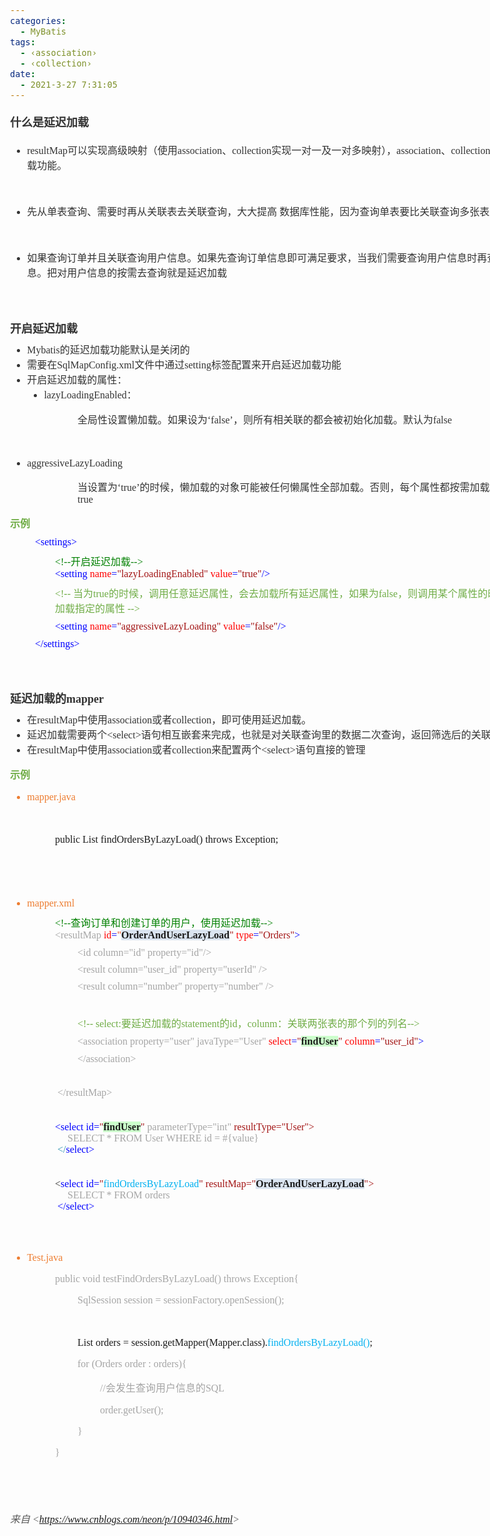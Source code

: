 ```yaml
---
categories:
  - MyBatis
tags:
  - ‹association›
  - ‹collection›
date:
  - 2021-3-27 7:31:05
---
```


<body lang=zh-CN style='font-family:"Microsoft YaHei UI";font-size:12.0pt'>
<!--StartFragment-->

<div style='direction:ltr;border-width:100%'>

<div style='direction:ltr;margin-top:0in;margin-left:0in;width:8.8708in'>

<div style='direction:ltr;margin-top:0in;margin-left:0in;width:8.8708in'>

<p style='margin-top:15pt;margin-bottom:15pt;font-family:"Microsoft YaHei UI";
font-size:13.5pt;color:#333333'><span style='font-weight:bold'>什么是延迟加载</span></p>

<ul type=disc style='direction:ltr;unicode-bidi:embed;margin-top:0in;
 margin-bottom:0in'>
 <li style='margin-top:0;margin-bottom:0;vertical-align:middle;color:#333333'><span
     style='font-family:"Comic Sans MS";font-size:12.0pt'>resultMap</span><span
     style='font-family:"Microsoft YaHei UI";font-size:12.0pt'>可以实现高级映射（使用</span><span
     style='font-family:"Comic Sans MS";font-size:12.0pt'>association</span><span
     style='font-family:"Microsoft YaHei UI";font-size:12.0pt'>、</span><span
     style='font-family:"Comic Sans MS";font-size:12.0pt'>collection</span><span
     style='font-family:"Microsoft YaHei UI";font-size:12.0pt'>实现一对一及一对多映射），</span><span
     style='font-family:"Comic Sans MS";font-size:12.0pt'>association</span><span
     style='font-family:"Microsoft YaHei UI";font-size:12.0pt'>、</span><span
     style='font-family:"Comic Sans MS";font-size:12.0pt'>collection</span><span
     style='font-family:"Microsoft YaHei UI";font-size:12.0pt'>具备延迟加载功能。</span></li>
</ul>

<p style='margin-left:.375in;font-family:"Microsoft YaHei UI";
font-size:12.0pt;color:#333333'>&nbsp;</p>

<ul type=disc style='direction:ltr;unicode-bidi:embed;margin-top:0in;
 margin-bottom:0in'>
 <li style='margin-top:0;margin-bottom:0;vertical-align:middle;color:#333333'><span
     style='font-family:"Microsoft YaHei UI";font-size:12.0pt'>先从单表查询、需要时再从关联表去关联查询，大大提高
     数据库性能，因为查询单表要比关联查询多张表速度要快。</span></li>
</ul>

<p style='margin-left:.375in;font-family:"Microsoft YaHei UI";
font-size:12.0pt;color:#333333'>&nbsp;</p>

<ul type=disc style='direction:ltr;unicode-bidi:embed;margin-top:0in;
 margin-bottom:0in'>
 <li style='margin-top:0;margin-bottom:0;vertical-align:middle;margin-top:7pt;
     margin-bottom:7pt;color:#333333'><span style='font-family:"Microsoft YaHei UI";
     font-size:12.0pt'>如果查询订单并且关联查询用户信息。如果先查询订单信息即可满足要求，当我们需要查询用户信息时再查询用户信息。把对用户信息的按需去查询就是延迟加载</span></li>
</ul>

<p style='margin-left:.375in;margin-top:7pt;margin-bottom:7pt;font-family:"Comic Sans MS";
font-size:12.0pt;color:#333333'>&nbsp;</p>

<p style='margin-left:.375in;margin-top:7pt;margin-bottom:7pt;font-family:"Comic Sans MS";
font-size:12.0pt;color:#333333'>&nbsp;</p>

<p style='margin-top:7pt;margin-bottom:7pt;font-family:"Microsoft YaHei UI";
font-size:13.5pt;color:#333333'><span style='font-weight:bold'>开启延迟加载</span></p>

<ul type=disc style='direction:ltr;unicode-bidi:embed;margin-top:0in;
 margin-bottom:0in'>
 <li style='margin-top:0;margin-bottom:0;vertical-align:middle;color:#333333'><span
     style='font-family:"Comic Sans MS";font-size:12.0pt'>Mybatis</span><span
     style='font-family:"Microsoft YaHei UI";font-size:12.0pt'>的延迟加载功能默认是关闭的</span></li>
 <li style='margin-top:0;margin-bottom:0;vertical-align:middle;color:#333333'><span
     style='font-family:"Microsoft YaHei UI";font-size:12.0pt'>需要在</span><span
     style='font-family:"Comic Sans MS";font-size:12.0pt'>SqlMapConfig.xml</span><span
     style='font-family:"Microsoft YaHei UI";font-size:12.0pt'>文件中通过</span><span
     style='font-family:"Comic Sans MS";font-size:12.0pt'>setting</span><span
     style='font-family:"Microsoft YaHei UI";font-size:12.0pt'>标签配置来开启延迟加载功能</span></li>
 <li style='margin-top:0;margin-bottom:0;vertical-align:middle;color:#333333'><span
     style='font-family:"Microsoft YaHei UI";font-size:12.0pt'>开启延迟加载的属性：</span></li>
 <ul type=disc style='direction:ltr;unicode-bidi:embed;margin-top:0in;
  margin-bottom:0in'>
  <li style='margin-top:0;margin-bottom:0;vertical-align:middle;color:#333333'><span
      style='font-family:"Comic Sans MS";font-size:12.0pt'>lazyLoadingEnabled</span><span
      style='font-family:"Microsoft YaHei UI";font-size:12.0pt'>：</span></li>
 </ul>
</ul>

<p style='margin-left:1.125in;font-size:12.0pt;color:#333333'><span
style='font-family:"Microsoft YaHei UI"'>全局性设置懒加载。如果设为‘</span><span
style='font-family:"Comic Sans MS"'>false</span><span style='font-family:"Microsoft YaHei UI"'>’，则所有相关联的都会被初始化加载。默认为</span><span
style='font-family:"Comic Sans MS"'>false</span></p>

<p style='margin-left:1.125in;font-family:"Comic Sans MS";
font-size:12.0pt;color:#333333'>&nbsp;</p>

<ul type=disc style='direction:ltr;unicode-bidi:embed;margin-top:0in;
 margin-bottom:0in'>
 <li style='margin-top:0;margin-bottom:0;vertical-align:middle;color:#333333'><span
     style='font-family:"Comic Sans MS";font-size:12.0pt'>aggressiveLazyLoading</span></li>
</ul>

<p style='margin-left:1.125in;font-size:12.0pt;color:#333333'><span
style='font-family:"Microsoft YaHei UI"'>当设置为‘</span><span style='font-family:
"Comic Sans MS"'>true</span><span style='font-family:"Microsoft YaHei UI"'>’的时候，懒加载的对象可能被任何懒属性全部加载。否则，每个属性都按需加载。默认为</span><span
style='font-family:"Comic Sans MS"'>true</span></p>

<p style='margin-top:7pt;margin-bottom:7pt;font-family:"Microsoft YaHei";
font-size:12.0pt;color:#70AD47'><span style='font-weight:bold'>示例</span></p>

<p style='margin-left:.375in;margin-top:7pt;margin-bottom:7pt;font-family:"Comic Sans MS";
font-size:12.0pt'><span style='color:#333333'><span
style='mso-spacerun:yes'> </span></span><span style='color:blue'>&lt;settings&gt;</span></p>

<p style='margin-left:.75in;margin-top:7pt;margin-bottom:7pt;font-size:12.0pt'><span
style='font-family:"Comic Sans MS";color:green'>&lt;!--</span><span
style='font-family:"Microsoft YaHei UI";color:green'>开启延迟加载</span><span
style='font-family:"Comic Sans MS";color:green'>--&gt;<br>
</span><span style='font-family:"Comic Sans MS";color:blue'>&lt;setting </span><span
style='font-family:"Comic Sans MS";color:red'>name</span><span
style='font-family:"Comic Sans MS";color:blue'>=</span><span style='font-family:
"Comic Sans MS";color:#A31515'>&quot;lazyLoadingEnabled&quot; </span><span
style='font-family:"Comic Sans MS";color:red'>value</span><span
style='font-family:"Comic Sans MS";color:blue'>=</span><span style='font-family:
"Comic Sans MS";color:#A31515'>&quot;true&quot;</span><span style='font-family:
"Comic Sans MS";color:blue'>/&gt;</span></p>

<p style='margin-left:.75in;margin-top:7pt;margin-bottom:7pt;font-size:12.0pt;
color:#70AD47'><span style='font-family:"Comic Sans MS"'>&lt;!-- </span><span
style='font-family:"Microsoft YaHei UI"'>当为</span><span style='font-family:
"Comic Sans MS"'>true</span><span style='font-family:"Microsoft YaHei UI"'>的时候，调用任意延迟属性，会去加载所有延迟属性，如果为</span><span
style='font-family:"Comic Sans MS"'>false</span><span style='font-family:"Microsoft YaHei UI"'>，则调用某个属性的时候，只会加载指定的属性</span><span
style='font-family:"Comic Sans MS"'> --&gt;</span></p>

<p style='margin-left:.75in;margin-top:7pt;margin-bottom:7pt;font-family:"Comic Sans MS";
font-size:12.0pt'><span style='color:blue'>&lt;setting </span><span
style='color:red'>name</span><span style='color:blue'>=</span><span
style='color:#A31515'>&quot;aggressiveLazyLoading&quot; </span><span
style='color:red'>value</span><span style='color:blue'>=</span><span
style='color:#A31515'>&quot;false&quot;</span><span style='color:blue'>/&gt;</span></p>

<p style='margin-left:.375in;margin-top:7pt;margin-bottom:7pt;font-family:"Comic Sans MS";
font-size:12.0pt;color:blue'><span
style='mso-spacerun:yes'> </span>&lt;/settings&gt;</p>

<p style='margin-left:.375in;margin-top:7pt;margin-bottom:7pt;font-family:"Comic Sans MS";
font-size:12.0pt;color:blue'>&nbsp;</p>

<p style='margin-top:7pt;margin-bottom:7pt;font-family:"Comic Sans MS";
font-size:12.0pt;color:blue'>&nbsp;</p>

<p style='margin-top:7pt;margin-bottom:7pt;font-size:13.5pt;color:#333333'><span
style='font-weight:bold;font-family:"Microsoft YaHei UI"' lang=zh-CN>延迟加载的</span><span
style='font-weight:bold;font-family:"Comic Sans MS"' lang=en-US>mapper</span></p>

<ul type=disc style='direction:ltr;unicode-bidi:embed;margin-top:0in;
 margin-bottom:0in'>
 <li style='margin-top:0;margin-bottom:0;vertical-align:middle;color:#333333'><span
     style='font-family:"Microsoft YaHei UI";font-size:12.0pt'>在</span><span
     style='font-family:"Comic Sans MS";font-size:12.0pt'>resultMap</span><span
     style='font-family:"Microsoft YaHei UI";font-size:12.0pt'>中使用</span><span
     style='font-family:"Comic Sans MS";font-size:12.0pt'>association</span><span
     style='font-family:"Microsoft YaHei UI";font-size:12.0pt'>或者</span><span
     style='font-family:"Comic Sans MS";font-size:12.0pt'>collection</span><span
     style='font-family:"Microsoft YaHei UI";font-size:12.0pt'>，即可使用延迟加载。</span></li>
 <li style='margin-top:0;margin-bottom:0;vertical-align:middle;color:#333333'><span
     style='font-family:"Microsoft YaHei UI";font-size:12.0pt' lang=zh-CN>延迟加载需要两个</span><span
     style='font-family:"Comic Sans MS";font-size:12.0pt' lang=en-US>&lt;select&gt;</span><span
     style='font-family:"Microsoft YaHei UI";font-size:12.0pt' lang=zh-CN>语句相互嵌套来完成，也就是对关联查询里的数据二次查询，返回筛选后的关联数据</span></li>
 <li style='margin-top:0;margin-bottom:0;vertical-align:middle;color:#333333'><span
     style='font-family:"Microsoft YaHei UI";font-size:12.0pt' lang=zh-CN>在</span><span
     style='font-family:"Comic Sans MS";font-size:12.0pt' lang=zh-CN>resultMap</span><span
     style='font-family:"Microsoft YaHei UI";font-size:12.0pt' lang=zh-CN>中使用</span><span
     style='font-family:"Comic Sans MS";font-size:12.0pt' lang=zh-CN>association</span><span
     style='font-family:"Microsoft YaHei UI";font-size:12.0pt' lang=zh-CN>或者</span><span
     style='font-family:"Comic Sans MS";font-size:12.0pt' lang=zh-CN>collection</span><span
     style='font-family:"Microsoft YaHei UI";font-size:12.0pt' lang=zh-CN>来配置两个</span><span
     style='font-family:"Comic Sans MS";font-size:12.0pt' lang=en-US>&lt;select&gt;</span><span
     style='font-family:"Microsoft YaHei UI";font-size:12.0pt' lang=zh-CN>语句直接的管理</span></li>
</ul>

<p style='font-family:"Microsoft YaHei";font-size:12.0pt;color:#70AD47'><span
style='font-weight:bold'>示例</span></p>

<ul type=disc style='direction:ltr;unicode-bidi:embed;margin-top:0in;
 margin-bottom:0in'>
 <li style='margin-top:0;margin-bottom:0;vertical-align:middle;color:#ED7D31'
     lang=en-US><span style='font-family:"Comic Sans MS";font-size:12.0pt'>mapper.java</span></li>
</ul>

<p style='margin-left:.375in;font-family:"Comic Sans MS";font-size:
12.0pt;color:#ED7D31' lang=en-US>&nbsp;</p>

<p style='margin-left:.75in;font-size:12.0pt'><span
style='font-family:"Comic Sans MS"'>public List</span><span style='font-family:
"Microsoft YaHei"'>&nbsp;</span><span style='font-family:"Comic Sans MS"'>findOrdersByLazyLoad()
throws Exception;</span></p>

<p style='margin-left:.75in;font-family:"Comic Sans MS";font-size:
12.0pt'>&nbsp;</p>

<p style='margin-left:.75in;font-family:"Comic Sans MS";font-size:
12.0pt'>&nbsp;</p>

<ul type=disc style='direction:ltr;unicode-bidi:embed;margin-top:0in;
 margin-bottom:0in'>
 <li style='margin-top:0;margin-bottom:0;vertical-align:middle;color:#ED7D31'
     lang=en-US><span style='font-family:"Comic Sans MS";font-size:12.0pt'>mapper.xml</span></li>
</ul>

<p style='margin-left:.75in;margin-top:7pt;margin-bottom:7pt;font-size:12.0pt'><span
style='font-family:"Comic Sans MS";color:green'>&lt;!--</span><span
style='font-family:"Microsoft YaHei UI";color:green'>查询订单和创建订单的用户，使用延迟加载</span><span
style='font-family:"Comic Sans MS";color:green'>--&gt;<br>
</span><span style='font-family:"Comic Sans MS";color:#A5A5A5'>&lt;resultMap </span><span
style='font-family:"Comic Sans MS";color:red'>id</span><span style='font-family:
"Comic Sans MS";color:blue'>=</span><span style='font-family:"Comic Sans MS";
color:#E84C22'>&quot;</span><span style='font-weight:bold;font-family:"Comic Sans MS";
background:#DBE5F1'>OrderAndUserLazyLoad</span><span style='font-family:"Comic Sans MS";
color:#A31515'>&quot; </span><span style='font-family:"Comic Sans MS";
color:red'>type</span><span style='font-family:"Comic Sans MS";color:blue'>=</span><span
style='font-family:"Comic Sans MS";color:#A31515'>&quot;Orders&quot;</span><span
style='font-family:"Comic Sans MS";color:blue'>&gt;</span></p>

<p style='margin-left:1.125in;margin-top:7pt;margin-bottom:7pt;font-family:
"Comic Sans MS";font-size:12.0pt;color:#A5A5A5'>&lt;id column=&quot;id&quot;
property=&quot;id&quot;/&gt;</p>

<p style='margin-left:1.125in;margin-top:7pt;margin-bottom:7pt;font-family:
"Comic Sans MS";font-size:12.0pt;color:#A5A5A5'>&lt;result
column=&quot;user_id&quot; property=&quot;userId&quot; /&gt;</p>

<p style='margin-left:1.125in;margin-top:7pt;margin-bottom:7pt;font-family:
"Comic Sans MS";font-size:12.0pt;color:#A5A5A5'>&lt;result
column=&quot;number&quot; property=&quot;number&quot; /&gt;</p>

<p style='margin-left:.75in;margin-top:7pt;margin-bottom:7pt;font-family:"Comic Sans MS";
font-size:12.0pt;color:#A31515'><span style='mso-spacerun:yes'>     </span></p>

<p style='margin-left:1.125in;margin-top:7pt;margin-bottom:7pt;font-size:12.0pt;
color:#70AD47'><span style='font-family:"Comic Sans MS"'>&lt;!-- select:</span><span
style='font-family:"Microsoft YaHei UI"'>要延迟加载的</span><span style='font-family:
"Comic Sans MS"'>statement</span><span style='font-family:"Microsoft YaHei UI"'>的</span><span
style='font-family:"Comic Sans MS"'>id</span><span style='font-family:"Microsoft YaHei UI"'>，</span><span
style='font-family:"Comic Sans MS"'>colunm</span><span style='font-family:"Microsoft YaHei UI"'>：关联两张表的那个列的列名</span><span
style='font-family:"Comic Sans MS"'>--&gt;</span></p>

<p style='margin-left:1.125in;margin-top:7pt;margin-bottom:7pt;font-family:
"Comic Sans MS";font-size:12.0pt'><span style='color:#A5A5A5' lang=zh-CN>&lt;association
property=&quot;user&quot; javaType=&quot;User&quot;</span><span
style='font-weight:bold;color:#E84C22' lang=en-US> </span><span
style='color:red' lang=zh-CN>select</span><span style='color:blue' lang=zh-CN>=</span><span
style='color:#A31515' lang=zh-CN>&quot;</span><span style='font-weight:bold;
background:#CCFFCC' lang=zh-CN>findUser</span><span style='color:#A31515'
lang=zh-CN>&quot; </span><span style='color:red' lang=zh-CN>column</span><span
style='color:blue' lang=zh-CN>=</span><span style='color:#A31515' lang=zh-CN>&quot;user_id&quot;</span><span
style='color:blue' lang=zh-CN>&gt;</span></p>

<p style='margin-left:1.125in;margin-top:7pt;margin-bottom:7pt;font-family:
"Comic Sans MS";font-size:12.0pt;color:#A5A5A5'>&lt;/association&gt;</p>

<p style='margin-left:1.125in;margin-top:7pt;margin-bottom:7pt;font-family:
"Comic Sans MS";font-size:12.0pt;color:#A5A5A5'>&nbsp;</p>

<p style='margin-left:.75in;margin-top:7pt;margin-bottom:7pt;font-family:"Comic Sans MS";
font-size:12.0pt;color:#A5A5A5'><span
style='mso-spacerun:yes'> </span>&lt;/resultMap&gt;</p>

<p style='margin-left:.75in;margin-top:7pt;margin-bottom:7pt;font-family:"Comic Sans MS";
font-size:12.0pt;color:#A5A5A5'>&nbsp;</p>

<p style='margin-left:.75in;margin-top:7pt;margin-bottom:7pt;font-family:"Comic Sans MS";
font-size:12.0pt'><span style='color:blue'>&lt;select id=</span><span
style='color:#A31515'>&quot;</span><span style='font-weight:bold;background:
#CCFFCC'>findUser</span><span style='color:#A31515'>&quot;</span><span
style='color:#A5A5A5'> parameterType=&quot;int&quot;</span><span
style='color:#A31515'> resultType=&quot;User&quot;&gt;<br>
<span style='mso-spacerun:yes'>     </span></span><span style='color:#A5A5A5'>SELECT
* FROM User WHERE id = #{value}</span><span style='color:#2B91AF'><br>
<span style='mso-spacerun:yes'> </span>&lt;/</span><span style='color:blue'>select&gt;</span></p>

<p style='margin-left:.75in;margin-top:7pt;margin-bottom:7pt;font-family:"Comic Sans MS";
font-size:12.0pt;color:blue'>&nbsp;</p>

<p style='margin-left:.75in;margin-top:7pt;margin-bottom:7pt;font-family:"Comic Sans MS";
font-size:12.0pt'><span style='color:#333333'>&lt;</span><span
style='color:blue'>select id=</span><span style='color:#A31515'>&quot;</span><span
style='color:#00B0F0'>findOrdersByLazyLoad</span><span style='color:#A31515'>&quot;
resultMap=&quot;</span><span style='font-weight:bold;background:#DBE5F1'>OrderAndUserLazyLoad</span><span
style='color:#A31515'>&quot;&gt;<br>
<span style='mso-spacerun:yes'>     </span></span><span style='color:#A5A5A5'>SELECT
* FROM orders</span><span style='color:blue'><br>
<span style='mso-spacerun:yes'> </span>&lt;/select&gt;</span></p>

<p style='margin-left:.75in;margin-top:7pt;margin-bottom:7pt;font-family:"Comic Sans MS";
font-size:12.0pt;color:blue'>&nbsp;</p>

<p style='margin-left:.75in;margin-top:7pt;margin-bottom:7pt;font-family:"Comic Sans MS";
font-size:12.0pt;color:blue'>&nbsp;</p>

<ul type=disc style='direction:ltr;unicode-bidi:embed;margin-top:0in;
 margin-bottom:0in'>
 <li style='margin-top:0;margin-bottom:0;vertical-align:middle;color:#ED7D31'
     lang=en-US><span style='font-family:"Comic Sans MS";font-size:12.0pt'>Test.java</span></li>
</ul>

<p style='margin-left:.75in;font-family:"Comic Sans MS";font-size:
12.0pt;color:#A5A5A5'>public void testFindOrdersByLazyLoad() throws Exception{</p>

<p style='margin-left:1.125in;font-family:"Comic Sans MS";
font-size:12.0pt;color:#A5A5A5'>SqlSession session =
sessionFactory.openSession();</p>

<p style='margin-left:1.125in;font-family:"Comic Sans MS";
font-size:12.0pt'>&nbsp;</p>

<p style='margin-left:1.125in;font-size:12.0pt'><span
style='font-family:"Comic Sans MS"'>List</span><span style='font-family:"Microsoft YaHei UI"'>&nbsp;</span><span
style='font-family:"Comic Sans MS"'>orders = session.getMapper(Mapper.class).</span><span
style='font-family:"Comic Sans MS";color:#00B0F0'>findOrdersByLazyLoad()</span><span
style='font-family:"Comic Sans MS"'>;</span></p>

<p style='margin-left:1.125in;font-family:"Comic Sans MS";
font-size:12.0pt;color:#A5A5A5'>for (Orders order : orders){</p>

<p style='margin-left:1.5in;font-size:12.0pt;color:#A5A5A5'><span
style='font-family:"Comic Sans MS"'>//</span><span style='font-family:"Microsoft YaHei UI"'>会发生查询用户信息的</span><span
style='font-family:"Comic Sans MS"'>SQL</span></p>

<p style='margin-left:1.5in;font-family:"Comic Sans MS";font-size:
12.0pt;color:#A5A5A5'>order.getUser();</p>

<p style='margin-left:1.125in;font-family:"Comic Sans MS";
font-size:12.0pt;color:#A5A5A5'>}</p>

<p style='margin-left:.75in;font-family:"Comic Sans MS";font-size:
12.0pt;color:#A5A5A5'>}</p>

<p style='margin-left:.375in;font-family:"Comic Sans MS";font-size:
12.0pt'>&nbsp;</p>

<p style='margin-left:.375in;font-family:"Comic Sans MS";font-size:
12.0pt'>&nbsp;</p>

<p><cite style='font-size:12.0pt;color:#595959'><span
style='font-family:"Microsoft YaHei UI"'>来自</span><span style='font-family:
"Comic Sans MS"'> &lt;</span><a
href="https://www.cnblogs.com/neon/p/10940346.html"><span style='font-family:
"Comic Sans MS"'>https://www.cnblogs.com/neon/p/10940346.html</span></a><span
style='font-family:"Comic Sans MS"'>&gt; </span></cite></p>

<p style='font-family:"Comic Sans MS";font-size:12.0pt'>&nbsp;</p>

</div>

</div>

</div>

<!--EndFragment-->
</body>
